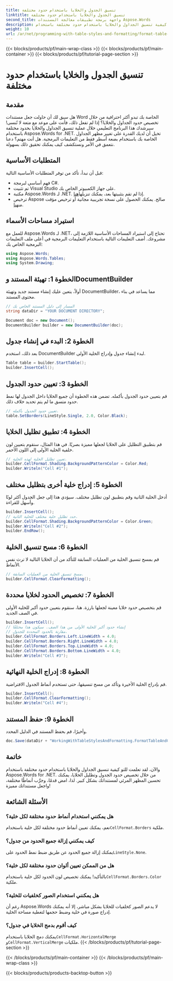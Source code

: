 ```yaml
---
title: تنسيق الجدول والخلايا باستخدام حدود مختلفة
linktitle: تنسيق الجدول والخلايا باستخدام حدود مختلفة
second_title: واجهة برمجة تطبيقات معالجة المستندات Aspose.Words
description: تعرف على كيفية تنسيق الجداول والخلايا باستخدام حدود مختلفة باستخدام Aspose.Words for .NET. قم بتعزيز مستندات Word الخاصة بك باستخدام أنماط الجداول المخصصة وتظليل الخلايا.
weight: 10
url: /ar/net/programming-with-table-styles-and-formatting/format-table-and-cell-with-different-borders/
---
```


{{< blocks/products/pf/main-wrap-class >}}
{{< blocks/products/pf/main-container >}}
{{< blocks/products/pf/tutorial-page-section >}}

# تنسيق الجدول والخلايا باستخدام حدود مختلفة

## مقدمة

هل سبق لك أن حاولت جعل مستندات Word الخاصة بك تبدو أكثر احترافية من خلال تخصيص حدود الجداول والخلايا؟ إذا لم تفعل ذلك، فأنت على موعد مع متعة لا تُنسى! سيرشدك هذا البرنامج التعليمي خلال عملية تنسيق الجداول والخلايا بحدود مختلفة باستخدام Aspose.Words for .NET. تخيل أن لديك القدرة على تغيير مظهر الجداول الخاصة بك باستخدام بضعة أسطر فقط من التعليمات البرمجية. هل أنت مهتم؟ دعنا نتعمق في الأمر ونستكشف كيف يمكنك تحقيق ذلك بسهولة.

## المتطلبات الأساسية

قبل أن نبدأ، تأكد من توفر المتطلبات الأساسية التالية:
- فهم أساسي لبرمجة C#.
- تم تثبيت Visual Studio على جهاز الكمبيوتر الخاص بك.
-  مكتبة Aspose.Words لـ .NET. إذا لم تقم بتثبيتها بعد، يمكنك تنزيلها[هنا](https://releases.aspose.com/words/net/).
-  ترخيص Aspose صالح. يمكنك الحصول على نسخة تجريبية مجانية أو ترخيص مؤقت من[هنا](https://purchase.aspose.com/temporary-license/).

## استيراد مساحات الأسماء

للعمل مع Aspose.Words لـ .NET، تحتاج إلى استيراد المساحات الأساسية اللازمة إلى مشروعك. أضف التعليمات التالية باستخدام التعليمات البرمجية في أعلى ملف التعليمات البرمجية الخاص بك:

```csharp
using Aspose.Words;
using Aspose.Words.Tables;
using System.Drawing;
```

## الخطوة 1: تهيئة المستند وDocumentBuilder

أولاً، يتعين عليك إنشاء مستند جديد وتهيئة DocumentBuilder، مما يساعد في بناء محتوى المستند. 

```csharp
// المسار إلى دليل المستند الخاص بك
string dataDir = "YOUR DOCUMENT DIRECTORY";

Document doc = new Document();
DocumentBuilder builder = new DocumentBuilder(doc);
```

## الخطوة 2: البدء في إنشاء جدول

بعد ذلك، استخدم DocumentBuilder لبدء إنشاء جدول وإدراج الخلية الأولى.

```csharp
Table table = builder.StartTable();
builder.InsertCell();
```

## الخطوة 3: تعيين حدود الجدول

قم بتعيين حدود الجدول بأكمله. تضمن هذه الخطوة أن جميع الخلايا داخل الجدول لها نمط حدود متسق ما لم يتم تحديد خلاف ذلك.

```csharp
// تعيين حدود الجدول بأكمله.
table.SetBorders(LineStyle.Single, 2.0, Color.Black);
```

## الخطوة 4: تطبيق تظليل الخلايا

قم بتطبيق التظليل على الخلايا لجعلها مميزة بصريًا. في هذا المثال، سنقوم بتعيين لون خلفية الخلية الأولى إلى اللون الأحمر.


```csharp
// تعيين تظليل الخلية لهذه الخلية.
builder.CellFormat.Shading.BackgroundPatternColor = Color.Red;
builder.Writeln("Cell #1");
```

## الخطوة 5: إدراج خلية أخرى بتظليل مختلف

أدخل الخلية الثانية وقم بتطبيق لون تظليل مختلف. سيؤدي هذا إلى جعل الجدول أكثر لونًا وأسهل للقراءة.

```csharp
builder.InsertCell();
// حدد تظليل خلية مختلف للخلية الثانية.
builder.CellFormat.Shading.BackgroundPatternColor = Color.Green;
builder.Writeln("Cell #2");
builder.EndRow();
```

## الخطوة 6: مسح تنسيق الخلية

قم بمسح تنسيق الخلية من العمليات السابقة للتأكد من أن الخلايا التالية لا ترث نفس الأنماط.


```csharp
// مسح تنسيق الخلية من العمليات السابقة.
builder.CellFormat.ClearFormatting();
```

## الخطوة 7: تخصيص الحدود لخلايا محددة

قم بتخصيص حدود خلايا معينة لجعلها بارزة. هنا، سنقوم بتعيين حدود أكبر للخلية الأولى في الصف الجديد.

```csharp
builder.InsertCell();
// إنشاء حدود أكبر للخلية الأولى من هذا الصف. سيكون هذا مختلفًا
// مقارنة بالحدود المحددة للجدول.
builder.CellFormat.Borders.Left.LineWidth = 4.0;
builder.CellFormat.Borders.Right.LineWidth = 4.0;
builder.CellFormat.Borders.Top.LineWidth = 4.0;
builder.CellFormat.Borders.Bottom.LineWidth = 4.0;
builder.Writeln("Cell #3");
```

## الخطوة 8: إدراج الخلية النهائية

قم بإدراج الخلية الأخيرة وتأكد من مسح تنسيقها، حتى تستخدم أنماط الجدول الافتراضية.

```csharp
builder.InsertCell();
builder.CellFormat.ClearFormatting();
builder.Writeln("Cell #4");
```

## الخطوة 9: حفظ المستند

وأخيرًا، قم بحفظ المستند في الدليل المحدد.

```csharp
doc.Save(dataDir + "WorkingWithTableStylesAndFormatting.FormatTableAndCellWithDifferentBorders.docx");
```

## خاتمة

والآن، لقد تعلمت للتو كيفية تنسيق الجداول والخلايا باستخدام حدود مختلفة باستخدام Aspose.Words for .NET. من خلال تخصيص حدود الجدول وتظليل الخلايا، يمكنك تحسين المظهر المرئي لمستنداتك بشكل كبير. لذا، امض قدمًا، وجرِّب أنماطًا مختلفة، واجعل مستنداتك مميزة!

## الأسئلة الشائعة

### هل يمكنني استخدام أنماط حدود مختلفة لكل خلية؟
 نعم، يمكنك تعيين أنماط حدود مختلفة لكل خلية باستخدام`CellFormat.Borders` ملكية.

### كيف يمكنني إزالة جميع الحدود من جدول؟
 يمكنك إزالة جميع الحدود عن طريق ضبط نمط الحدود على`LineStyle.None`.

### هل من الممكن تعيين ألوان حدود مختلفة لكل خلية؟
 بالتأكيد! يمكنك تخصيص لون الحدود لكل خلية باستخدام`CellFormat.Borders.Color` ملكية.

### هل يمكنني استخدام الصور كخلفيات للخلية؟
رغم أن Aspose.Words لا يدعم الصور كخلفيات للخلايا بشكل مباشر، إلا أنه يمكنك إدراج صورة في خلية وضبط حجمها لتغطية مساحة الخلية.

### كيف أقوم بدمج الخلايا في جدول؟
 يمكنك دمج الخلايا باستخدام`CellFormat.HorizontalMerge` و`CellFormat.VerticalMerge` ملكيات.
{{< /blocks/products/pf/tutorial-page-section >}}

{{< /blocks/products/pf/main-container >}}
{{< /blocks/products/pf/main-wrap-class >}}

{{< blocks/products/products-backtop-button >}}
